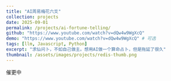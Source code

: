 ```yaml
---
title: "AI周易梅花六爻"
collection: projects
date: 2025-09-01
permalink: /projects/ai-fortune-telling/
github: "https://www.youtube.com/watch?v=dQw4w9WgXcQ"
demo: "https://www.youtube.com/watch?v=dQw4w9WgXcQ" # 可选
tags: [llm, Javascript, Python]
excerpt: "求仙问卜，不如自己做主。想用AI做一个算命占卜，但是拖延了很久"
thumbnail: /assets/images/projects/redis-thumb.png
---
```


催更中